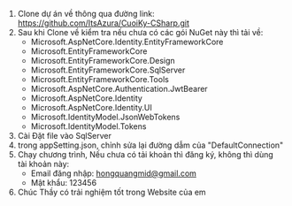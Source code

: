 1. Clone dự án về thông qua đường link: https://github.com/ItsAzura/CuoiKy-CSharp.git
2. Sau khi Clone về kiểm tra nếu chưa có các gói NuGet này thì tải về:
   - Microsoft.AspNetCore.Identity.EntityFrameworkCore
   - Microsoft.EntityFrameworkCore
   - Microsoft.EntityFrameworkCore.Design
   - Microsoft.EntityFrameworkCore.SqlServer
   - Microsoft.EntityFrameworkCore.Tools
   - Microsoft.AspNetCore.Authentication.JwtBearer
   - Microsoft.AspNetCore.Identity
   - Microsoft.AspNetCore.Identity.UI
   - Microsoft.IdentityModel.JsonWebTokens
   - Microsoft.IdentityModel.Tokens
3. Cài Đặt file vào SqlServer
4. trong appSetting.json, chỉnh sửa lại đường dẫm của "DefaultConnection"
5. Chạy chương trình, Nếu chưa có tải khoản thì đăng ký, không thì dùng tài khoản này:
   - Email đăng nhập: hongquangmid@gmail.com
   - Mật khẩu: 123456
6. Chúc Thầy có trải nghiệm tốt trong Website của em
